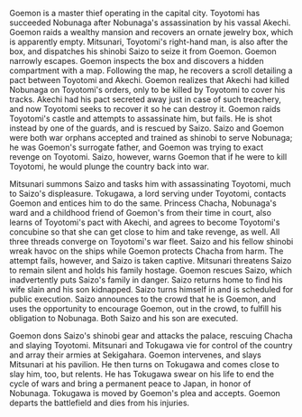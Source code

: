 Goemon is a master thief operating in the capital city. Toyotomi has succeeded Nobunaga after Nobunaga's assassination by his vassal Akechi. Goemon raids a wealthy mansion and recovers an ornate jewelry box, which is apparently empty. Mitsunari, Toyotomi's right-hand man, is also after the box, and dispatches his shinobi Saizo to seize it from Goemon. Goemon narrowly escapes. Goemon inspects the box and discovers a hidden compartment with a map. Following the map, he recovers a scroll detailing a pact between Toyotomi and Akechi. Goemon realizes that Akechi had killed Nobunaga on Toyotomi's orders, only to be killed by Toyotomi to cover his tracks. Akechi had his pact secreted away just in case of such treachery, and now Toyotomi seeks to recover it so he can destroy it. Goemon raids Toyotomi's castle and attempts to assassinate him, but fails. He is shot instead by one of the guards, and is rescued by Saizo. Saizo and Goemon were both war orphans accepted and trained as shinobi to serve Nobunaga; he was Goemon's surrogate father, and Goemon was trying to exact revenge on Toyotomi. Saizo, however, warns Goemon that if he were to kill Toyotomi, he would plunge the country back into war.

Mitsunari summons Saizo and tasks him with assassinating Toyotomi, much to Saizo's displeasure. Tokugawa, a lord serving under Toyotomi, contacts Goemon and entices him to do the same. Princess Chacha, Nobunaga's ward and a childhood friend of Goemon's from their time in court, also learns of Toyotomi's pact with Akechi, and agrees to become Toyotomi's concubine so that she can get close to him and take revenge, as well. All three threads converge on Toyotomi's war fleet. Saizo and his fellow shinobi wreak havoc on the ships while Goemon protects Chacha from harm. The attempt fails, however, and Saizo is taken captive. Mitsunari threatens Saizo to remain silent and holds his family hostage. Goemon rescues Saizo, which inadvertently puts Saizo's family in danger. Saizo returns home to find his wife slain and his son kidnapped. Saizo turns himself in and is scheduled for public execution. Saizo announces to the crowd that he is Goemon, and uses the opportunity to encourage Goemon, out in the crowd, to fulfill his obligation to Nobunaga. Both Saizo and his son are executed.

Goemon dons Saizo's shinobi gear and attacks the palace, rescuing Chacha and slaying Toyotomi. Mitsunari and Tokugawa vie for control of the country and array their armies at Sekigahara. Goemon intervenes, and slays Mitsunari at his pavilion. He then turns on Tokugawa and comes close to slay him, too, but relents. He has Tokugawa swear on his life to end the cycle of wars and bring a permanent peace to Japan, in honor of Nobunaga. Tokugawa is moved by Goemon's plea and accepts. Goemon departs the battlefield and dies from his injuries.